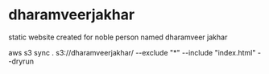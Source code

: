 # dharamveerjakhar
static website created for noble person named dharamveer jakhar

aws s3 sync . s3://dharamveerjakhar/ --exclude "*" --include "index.html" --dryrun
